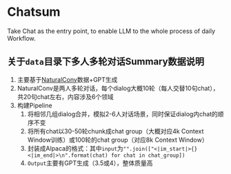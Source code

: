 # Chatsum
Take Chat as the entry point, to enable LLM to the whole process of daily Workflow.

## 关于`data`目录下多人多轮对话Summary数据说明
1. 主要基于[NaturalConv](https://arxiv.org/abs/2103.02548)数据+GPT生成
2. NaturalConv是两人多轮对话，每个dialog大概10轮（每人交替10句chat），共20句chat左右，内容涉及6个领域
3. 构建Pipeline
    1. 将相邻几组dialog合并，模拟2-6人对话场景，同时保证dialog内chat的顺序不变
    2. 将所有chat以30-50轮chunk成chat group（大概对应4k Context Window训练）或100轮的chat group（对应8k Context Window）
    3. 封装成Alpaca的格式：其中`input`为`"".join(["<|im_start|>{}<|im_end|>\n".format(chat) for chat in chat_group])`
    4. `Output`主要有GPT生成（3.5或4），整体质量高
